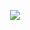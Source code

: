 <p align="center"><img src="https://github-readme-stats.vercel.app/api?username=karlof002&count_private=true&title_color=E90601&bg_color=0D1117&text_color=dfdfdf"></p>
